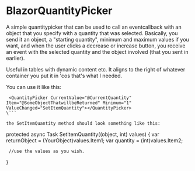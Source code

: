 # BlazorQuantityPicker

A simple quantitypicker that can be used to call an eventcallback with an object that you specify with a quantity that was selected.
Basically, you send it an object, a "starting quantity", minimum and maximum values if you want, and when the user clicks a decrease or increase button, you receive an event 
with the selected quantity and the object involved (that you sent in earlier).

Useful in tables with dynamic content etc.
It aligns to the right of whatever container you put it in 'cos that's what I needed.

You can use it like this:
```
 <QuantityPicker CurrentValue="@CurrentQuantity" Item="@SomeObjectThatwillbeReturned" Minimum="1" ValueChanged="SetItemQuantity"></QuantityPicker>
\```

the SetItemQuantity method should look something like this:

```
 protected async Task SetItemQuantity((object, int) values)
 {
     var returnObject = (YourObject)values.Item1;
     var quantity = (int)values.Item2;

     //use the values as you wish.
 }
